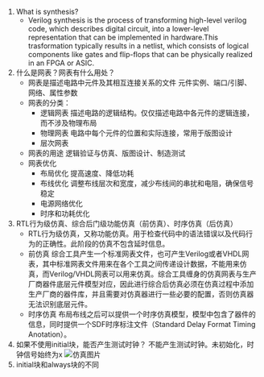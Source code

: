 1. What is synthesis?
    - Verilog synthesis is the process of transforming high-level verilog code, which describes digital circuit, into a lower-level representation that can be implemented in hardware.This trasformation typically results in a netlist, which consists of logical components like gates and flip-flops that can be physically realized in an FPGA or ASIC.
2. 什么是网表？网表有什么用处？
    - 网表是描述电路中元件及其相互连接关系的文件
        元件实例、端口/引脚、网络、属性参数
    - 网表的分类：
        - 逻辑网表
            描述电路的逻辑结构。仅仅描述电路中各元件的逻辑连接，而不涉及物理布局
        - 物理网表
            电路中每个元件的位置和实际连接，常用于版图设计
        - 层次网表
    - 网表的用途
        逻辑验证与仿真、版图设计、制造测试
    - 网表优化
        - 布局优化
            提高速度、降低功耗
        - 布线优化
            调整布线层次和宽度，减少布线间的串扰和电阻，确保信号稳定
        - 电源网络优化
        - 时序和功耗优化
3. RTL行为级仿真、综合后门级功能仿真（前仿真）、时序仿真（后仿真）
    - RTL行为级仿真，又称功能仿真。用于检查代码中的语法错误以及代码行为的正确性。此阶段的仿真不包含延时信息。
    - 前仿真 综合工具产生一个标准网表文件，也可产生Verilog或者VHDL网表，其中标准网表文件用来在各个工具之间传递设计数据，不能用来仿真，而Verilog/VHDL网表可以用来仿真。综合工具缠身的仿真网表与生产厂商器件底层元件模型对应，因此进行综合后仿真必须在仿真过程中添加生产厂商的器件库，并且需要对仿真器进行一些必要的配置，否则仿真器无法识别底层元件。
    - 时序仿真 布局布线之后可以提供一个时序仿真模型，模型中包含了器件的信息，同时提供一个SDF时序标注文件（Standard Delay Format Timing Anotation）。
4. 如果不使用initial块，能否产生测试时钟？
    不能产生测试时钟。未初始化，时钟信号始终为x
    ![仿真图片](C:\Users\viper\Desktop\clock_tb_wave.PNG "仿真波形图")
5. initial块和always块的不同
